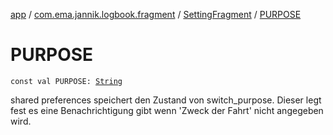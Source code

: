 [app](../../index.md) / [com.ema.jannik.logbook.fragment](../index.md) / [SettingFragment](index.md) / [PURPOSE](./-p-u-r-p-o-s-e.md)

# PURPOSE

`const val PURPOSE: `[`String`](https://kotlinlang.org/api/latest/jvm/stdlib/kotlin/-string/index.html)

shared preferences speichert den Zustand von switch_purpose.
Dieser legt fest es eine Benachrichtigung gibt wenn 'Zweck der Fahrt' nicht angegeben wird.

